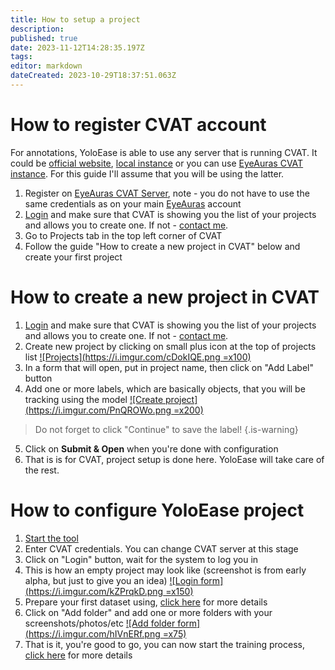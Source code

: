 ```yaml
---
title: How to setup a project
description: 
published: true
date: 2023-11-12T14:28:35.197Z
tags: 
editor: markdown
dateCreated: 2023-10-29T18:37:51.063Z
---
```


# How to register CVAT account
For annotations, YoloEase is able to use any server that is running CVAT. It could be [official website](https://www.cvat.ai/), [local instance](https://opencv.github.io/cvat/docs/administration/basics/installation/) or you can use [EyeAuras CVAT instance](https://cvat.eyeauras.net/). For this guide I'll assume that you will be using the latter.
1. Register on [EyeAuras CVAT Server](https://cvat.eyeauras.net/auth/login), note - you do not have to use the same credentials as on your main [EyeAuras](https://eyeauras.net/https://eyeauras.net/) account
2. [Login](https://cvat.eyeauras.net/auth/login) and make sure that CVAT is showing you the list of your projects and allows you to create one. If not - [contact me](https://wiki.eyeauras.net/en/contacts).
3. Go to Projects tab in the top left corner of CVAT
4. Follow the guide "How to create a new project in CVAT" below and create your first project

# How to create a new project in CVAT
1. [Login](https://cvat.eyeauras.net/auth/login) and make sure that CVAT is showing you the list of your projects and allows you to create one. If not - [contact me](https://wiki.eyeauras.net/en/contacts).
2. Create new project by clicking on small plus icon at the top of projects list 
[![Projects](https://i.imgur.com/cDokIQE.png =x100)](https://i.imgur.com/cDokIQE.png)
3. In a form that will open, put in project name, then click on "Add Label" button
4. Add one or more labels, which are basically objects, that you will be tracking using the model
[![Create project](https://i.imgur.com/PnQROWo.png =x200)](https://i.imgur.com/PnQROWo.png)
> Do not forget to click "Continue" to save the label!
{.is-warning}

5. Click on **Submit & Open** when you're done with configuration
6. That is is for CVAT, project setup is done here. YoloEase will take care of the rest.


# How to configure YoloEase project
1. [Start the tool](/en/YoloEase/how-to-launch)
2. Enter CVAT credentials. You can change CVAT server at this stage
3. Click on "Login" button, wait for the system to log you in
4. This is how an empty project may look like (screenshot is from early alpha, but just to give you an idea)
[![Login form](https://i.imgur.com/kZPrqkD.png =x150)](https://i.imgur.com/kZPrqkD.png)
5. Prepare your first dataset using, [click here](/en/YoloEase/how-to-prepare-dataset) for more details
6. Click on "Add folder" and add one or more folders with your screenshots/photos/etc
[![Add folder form](https://i.imgur.com/hIVnERf.png =x75)](https://i.imgur.com/hIVnERf.png)
7. That is it, you're good to go, you can now start the training process, [click here](/en/YoloEase/how-to-use-automatic-trainer) for more details